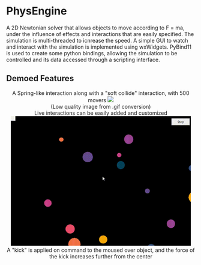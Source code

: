 # PhysEngine
 
A 2D Newtonian solver that allows objects to move according to F = ma, under the influence of effects and interactions that are easily specified.
The simulation is multi-threaded to icnrease the speed.
A simple GUI to watch and interact with the simulation is implemented using wxWidgets.
PyBind11 is used to create some python bindings, allowing the simulation to be controlled and its data accessed through a scripting interface.

## Demoed Features

<div align="center">
 A Spring-like interaction along with a "soft collide" interaction, with 500 movers
 <img src="showcase/500_movers_and_spring.gif" width="480"/>
 <br>
 (Low quality image from .gif conversion)
</div>  

<div align="center">
 Live interactions can be easily added and customized
 <img src="showcase/kicking.gif" width="480"/>
 <br>
 A "kick" is applied on command to the moused over object, and the force of the kick increases further from the center 
</div>  




